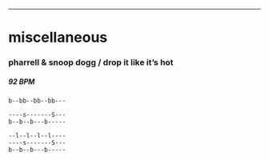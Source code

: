 ---

# miscellaneous

### pharrell & snoop dogg / drop it like it’s hot

##### 92 BPM


```
b--bb--bb--bb---
```

```
----s-------S---
b--b--b---b-----
```

```
--l--l--l--l----
----s-------S---
b--b--b---b-----
```
